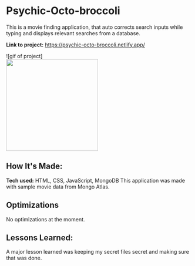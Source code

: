 # Psychic-Octo-broccoli
This is a movie finding application, that auto corrects search inputs while typing and displays relevant searches from a database.

**Link to project:** https://psychic-octo-broccoli.netlify.app/

![gif of project] <br>
<img src="https://github.com/deesclouds/psychic-octo-broccoli/blob/main/psychic-octo-broccoli.gif" width="250" height="auto"/>

## How It's Made:

**Tech used:** HTML, CSS, JavaScript, MongoDB
This application was made with sample movie data from Mongo Atlas. 


## Optimizations
No optimizations at the moment. 

## Lessons Learned:
A major lesson learned was keeping my secret files secret and making sure that was done. 


